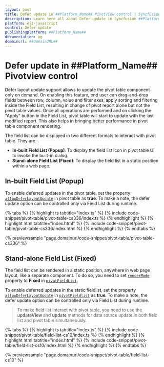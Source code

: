 ```yaml
---
layout: post
title: Defer update in ##Platform_Name## Pivotview control | Syncfusion
description: Learn here all about Defer update in Syncfusion ##Platform_Name## Pivotview control of Syncfusion Essential JS 2 and more.
platform: ej2-javascript
control: Defer update 
publishingplatform: ##Platform_Name##
documentation: ug
domainurl: ##DomainURL##
---
```


# Defer update in ##Platform_Name## Pivotview control

Defer layout update support allows to update the pivot table component only on demand. On enabling this feature, end user can drag-and-drop fields between row, column, value and filter axes, apply sorting and filtering inside the Field List, resulting in change of pivot report alone but not the pivot table values. Once all operations are performed and on clicking the "Apply" button in the Field List, pivot table will start to update with the last modified report. This also helps in bringing better performance in pivot table component rendering.

The field list can be displayed in two different formats to interact with pivot table. They are:

* **In-built Field List (Popup)**: To display the field list icon in pivot table UI to invoke the built-in dialog.
* **Stand-alone Field List (Fixed)**: To display the field list in a static position within a web page.

## In-built Field List (Popup)

To enable deferred updates in the pivot table, set the property [`allowDeferLayoutUpdate`](https://ej2.syncfusion.com/documentation/api/pivotview/#allowdeferlayoutupdate) in pivot table as **true**. To make a note, the defer update option can be controlled only via Field List during runtime.

{% tabs %}
{% highlight ts tabtitle="index.ts" %}
{% include code-snippet/pivot-table/pivot-table-cs336/index.ts %}
{% endhighlight %}
{% highlight html tabtitle="index.html" %}
{% include code-snippet/pivot-table/pivot-table-cs336/index.html %}
{% endhighlight %}
{% endtabs %}
          
{% previewsample "page.domainurl/code-snippet/pivot-table/pivot-table-cs336" %}

## Stand-alone Field List (Fixed)

The field list can be rendered in a static position, anywhere in web page layout, like a separate component. To do so, you need to set [`renderMode`](https://ej2.syncfusion.com/documentation/api/pivotfieldlist/#rendermode) property to **Fixed** in [`pivotFieldList`](https://ej2.syncfusion.com/documentation/api/pivotfieldlist/).

To enable deferred updates in the static fieldlist, set the property [`allowDeferLayoutUpdate`](https://ej2.syncfusion.com/documentation/api/pivotfieldlist/#allowdeferlayoutupdate) in [`pivotFieldlist`](https://ej2.syncfusion.com/documentation/api/pivotfieldlist/) as **true**. To make a note, the defer update option can be controlled only via Field List during runtime.

> To make field list interact with pivot table, you need to use the **updateView** and **update** methods for data source update in both field list and pivot table simultaneously.

{% tabs %}
{% highlight ts tabtitle="index.ts" %}
{% include code-snippet/pivot-table/field-list-cs10/index.ts %}
{% endhighlight %}
{% highlight html tabtitle="index.html" %}
{% include code-snippet/pivot-table/field-list-cs10/index.html %}
{% endhighlight %}
{% endtabs %}
          
{% previewsample "page.domainurl/code-snippet/pivot-table/field-list-cs10" %}